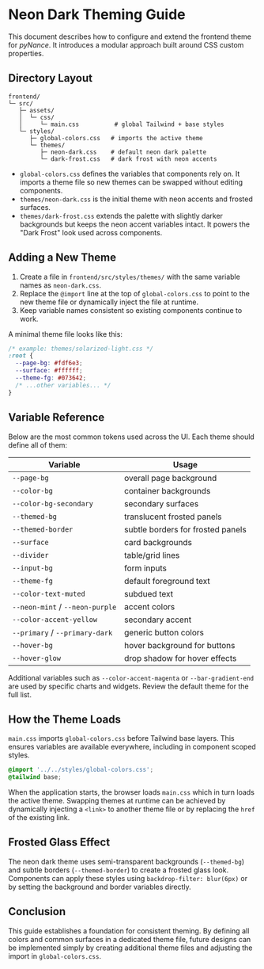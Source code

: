 # Neon Dark Theming Guide

This document describes how to configure and extend the frontend theme for *pyNance*.
It introduces a modular approach built around CSS custom properties.

## Directory Layout

```
frontend/
└─ src/
   ├─ assets/
   │  └─ css/
   │     └─ main.css          # global Tailwind + base styles
   └─ styles/
      ├─ global-colors.css   # imports the active theme
      └─ themes/
         ├─ neon-dark.css    # default neon dark palette
         └─ dark-frost.css   # dark frost with neon accents
```

* `global-colors.css` defines the variables that components rely on. It imports
  a theme file so new themes can be swapped without editing components.
* `themes/neon-dark.css` is the initial theme with neon accents and frosted
  surfaces.
* `themes/dark-frost.css` extends the palette with slightly darker backgrounds
  but keeps the neon accent variables intact. It powers the "Dark Frost" look
  used across components.

## Adding a New Theme

1. Create a file in `frontend/src/styles/themes/` with the same variable names
   as `neon-dark.css`.
2. Replace the `@import` line at the top of `global-colors.css` to point to the
   new theme file or dynamically inject the file at runtime.
3. Keep variable names consistent so existing components continue to work.

A minimal theme file looks like this:

```css
/* example: themes/solarized-light.css */
:root {
  --page-bg: #fdf6e3;
  --surface: #ffffff;
  --theme-fg: #073642;
  /* ...other variables... */
}
```

## Variable Reference

Below are the most common tokens used across the UI. Each theme should define
all of them:

| Variable | Usage |
|----------|-------|
| `--page-bg` | overall page background |
| `--color-bg` | container backgrounds |
| `--color-bg-secondary` | secondary surfaces |
| `--themed-bg` | translucent frosted panels |
| `--themed-border` | subtle borders for frosted panels |
| `--surface` | card backgrounds |
| `--divider` | table/grid lines |
| `--input-bg` | form inputs |
| `--theme-fg` | default foreground text |
| `--color-text-muted` | subdued text |
| `--neon-mint` / `--neon-purple` | accent colors |
| `--color-accent-yellow` | secondary accent |
| `--primary` / `--primary-dark` | generic button colors |
| `--hover-bg` | hover background for buttons |
| `--hover-glow` | drop shadow for hover effects |

Additional variables such as `--color-accent-magenta` or `--bar-gradient-end`
are used by specific charts and widgets. Review the default theme for the full
list.

## How the Theme Loads

`main.css` imports `global-colors.css` before Tailwind base layers. This ensures
variables are available everywhere, including in component scoped styles.

```css
@import '../../styles/global-colors.css';
@tailwind base;
```

When the application starts, the browser loads `main.css` which in turn loads the
active theme. Swapping themes at runtime can be achieved by dynamically
injecting a `<link>` to another theme file or by replacing the `href` of the
existing link.

## Frosted Glass Effect

The neon dark theme uses semi-transparent backgrounds (`--themed-bg`) and subtle
borders (`--themed-border`) to create a frosted glass look. Components can apply
these styles using `backdrop-filter: blur(6px)` or by setting the background and
border variables directly.

## Conclusion

This guide establishes a foundation for consistent theming. By defining all
colors and common surfaces in a dedicated theme file, future designs can be
implemented simply by creating additional theme files and adjusting the import in
`global-colors.css`.

